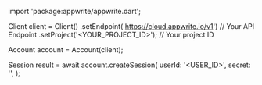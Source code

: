 import 'package:appwrite/appwrite.dart';

Client client = Client()
    .setEndpoint('https://cloud.appwrite.io/v1') // Your API Endpoint
    .setProject('<YOUR_PROJECT_ID>'); // Your project ID

Account account = Account(client);

Session result = await account.createSession(
    userId: '<USER_ID>',
    secret: '<SECRET>',
);
